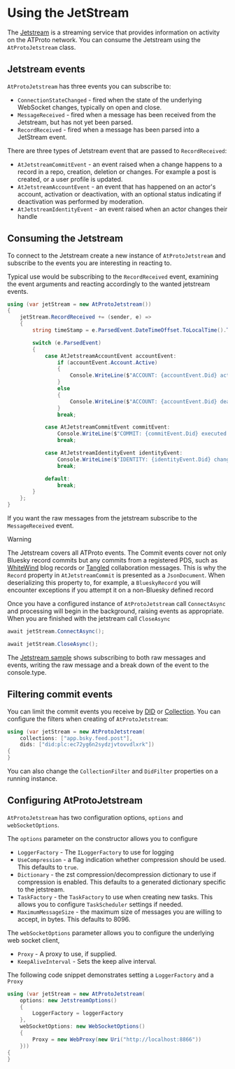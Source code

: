 # Using the JetStream

The [Jetstream](https://github.com/bluesky-social/jetstream) is a streaming service that provides information on activity on the ATProto network.
You can consume the Jetstream using the `AtProtoJetstream` class.

## Jetstream events

`AtProtoJetstream` has three events you can subscribe to:

* `ConnectionStateChanged` - fired when the state of the underlying WebSocket changes, typically on open and close.
* `MessageReceived` - fired when a message has been received from the Jetstream, but has not yet been parsed.
* `RecordReceived` - fired when a message has been parsed into a JetStream event.

There are three types of Jetstream event that are passed to `RecordReceived`:

* `AtJetstreamCommitEvent` - an event raised when a change happens to a record in a repo, creation, deletion or changes. For example a post is created, or a user profile is updated.
* `AtJetstreamAccountEvent` - an event that has happened on an actor's account, activation or deactivation, with an optional status indicating if deactivation was performed by moderation.
* `AtJetstreamIdentityEvent` - an event raised when an actor changes their handle

## Consuming the Jetstream

To connect to the Jetstream create a new instance of `AtProtoJetstream` and subscribe to the events you are interesting in reacting to.

Typical use would be subscribing to the `RecordReceived` event, examining the event arguments and reacting accordingly to the wanted jetstream events.

```c#
using (var jetStream = new AtProtoJetstream())
{
    jetStream.RecordReceived += (sender, e) =>
    {
        string timeStamp = e.ParsedEvent.DateTimeOffset.ToLocalTime().ToString("G", CultureInfo.DefaultThreadCurrentUICulture);

        switch (e.ParsedEvent)
        {
            case AtJetstreamAccountEvent accountEvent:
                if (accountEvent.Account.Active)
                {
                    Console.WriteLine($"ACCOUNT: {accountEvent.Did} activated at {timeStamp}");
                }
                else
                {
                    Console.WriteLine($"ACCOUNT: {accountEvent.Did} deactivated at {timeStamp}");
                }
                break;

            case AtJetstreamCommitEvent commitEvent:
                Console.WriteLine($"COMMIT: {commitEvent.Did} executed a {commitEvent.Commit.Operation} in {commitEvent.Commit.Collection} at {timeStamp}");
                break;

            case AtJetstreamIdentityEvent identityEvent:
                Console.WriteLine($"IDENTITY: {identityEvent.Did} changed handle to {identityEvent.Identity.Handle} at {timeStamp}");
                break;

            default:
                break;
        }
    };
}
```

If you want the raw messages from the jetstream subscribe to the `MessageReceived` event.

> [!WARNING]
> The Jetstream covers all ATProto events. The Commit events cover not only Bluesky record commits but any commits from a registered PDS, such as [WhiteWind](https://whtwnd.com)
> blog records or [Tangled](https://blog.tangled.sh/intro) collaboration messages.  This is why the `Record` property in `AtJetstreamCommit` is presented as a `JsonDocument`.
> When deserializing this property to, for example, a `BlueskyRecord` you will encounter exceptions if you attempt it on a non-Bluesky defined record 

Once you have a configured instance of `AtProtoJetstream` call `ConnectAsync` and processing will begin in the background, raising events as appropriate.
When you are finished with the jetstream call `CloseAsync`

```c#
await jetStream.ConnectAsync();

await jetStream.CloseAsync();
```

The [Jetstream sample](https://github.com/blowdart/idunno.Bluesky/tree/main/samples/Samples.Jetstream) shows subscribing to both raw messages and events,
writing the raw message and a break down of the event to the console.type.

## Filtering commit events

You can limit the commit events you receive by [DID](commonTerms.md#dids) or [Collection](commonTerms.md#records). You can configure the filters
when creating of `AtProtoJetstream`:

```c#
using (var jetStream = new AtProtoJetstream(
    collections: ["app.bsky.feed.post"],
    dids: ["did:plc:ec72yg6n2sydzjvtovvdlxrk"])
{
}
```

You can also change the `CollectionFilter` and `DidFilter` properties on a running instance.

## Configuring AtProtoJetstream

`AtProtoJetstream` has two configuration options, `options` and `webSocketOptions`.

The `options` parameter on the constructor allows you to configure

* `LoggerFactory` - The `ILoggerFactory` to use for logging
* `UseCompression` - a flag indication whether compression should be used. This defaults to `true`.
* `Dictionary` - the zst compression/decompression dictionary to use if compression is enabled. This defaults to a generated dictionary specific to the jetstream.
* `TaskFactory` - the `TaskFactory` to use when creating new tasks. This allows you to configure `TaskScheduler` settings if needed.
* `MaximumMessageSize` - the maximum size of messages you are willing to accept, in bytes. This defaults to 8096.

The `webSocketOptions` parameter allows you to configure the underlying web socket client,

* `Proxy` - A proxy to use, if supplied.
* `KeepAliveInterval` - Sets the keep alive interval.

The following code snippet demonstrates setting a `LoggerFactory` and a `Proxy`

```c#
using (var jetStream = new AtProtoJetstream(
    options: new JetstreamOptions()
    {
        LoggerFactory = loggerFactory
    },
    webSocketOptions: new WebSocketOptions()
    {
        Proxy = new WebProxy(new Uri("http://localhost:8866"))
    }))
{
}
```
